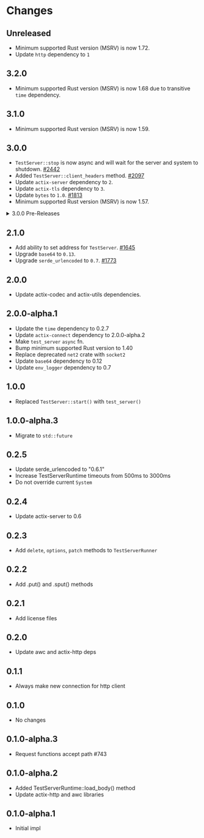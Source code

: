 # Changes

## Unreleased

- Minimum supported Rust version (MSRV) is now 1.72.
- Update `http` dependency to `1`

## 3.2.0

- Minimum supported Rust version (MSRV) is now 1.68 due to transitive `time` dependency.

## 3.1.0

- Minimum supported Rust version (MSRV) is now 1.59.

## 3.0.0

- `TestServer::stop` is now async and will wait for the server and system to shutdown. [#2442]
- Added `TestServer::client_headers` method. [#2097]
- Update `actix-server` dependency to `2`.
- Update `actix-tls` dependency to `3`.
- Update `bytes` to `1.0`. [#1813]
- Minimum supported Rust version (MSRV) is now 1.57.

[#2442]: https://github.com/actix/actix-web/pull/2442
[#2097]: https://github.com/actix/actix-web/pull/2097
[#1813]: https://github.com/actix/actix-web/pull/1813

<details>
<summary>3.0.0 Pre-Releases</summary>

## 3.0.0-beta.13

- No significant changes since `3.0.0-beta.12`.

## 3.0.0-beta.12

- No significant changes since `3.0.0-beta.11`.

## 3.0.0-beta.11

- Minimum supported Rust version (MSRV) is now 1.54.

## 3.0.0-beta.10

- Update `actix-server` to `2.0.0-rc.2`. [#2550]

[#2550]: https://github.com/actix/actix-web/pull/2550

## 3.0.0-beta.9

- No significant changes since `3.0.0-beta.8`.

## 3.0.0-beta.8

- Update `actix-tls` to `3.0.0-rc.1`. [#2474]

[#2474]: https://github.com/actix/actix-web/pull/2474

## 3.0.0-beta.7

- Fix compatibility with experimental `io-uring` feature of `actix-rt`. [#2408]

[#2408]: https://github.com/actix/actix-web/pull/2408

## 3.0.0-beta.6

- `TestServer::stop` is now async and will wait for the server and system to shutdown. [#2442]
- Update `actix-server` to `2.0.0-beta.9`. [#2442]
- Minimum supported Rust version (MSRV) is now 1.52.

[#2442]: https://github.com/actix/actix-web/pull/2442

## 3.0.0-beta.5

- Minimum supported Rust version (MSRV) is now 1.51.

## 3.0.0-beta.4

- Added `TestServer::client_headers` method. [#2097]

[#2097]: https://github.com/actix/actix-web/pull/2097

## 3.0.0-beta.3

- No notable changes.

## 3.0.0-beta.2

- No notable changes.

## 3.0.0-beta.1

- Update `bytes` to `1.0`. [#1813]

[#1813]: https://github.com/actix/actix-web/pull/1813

</details>

## 2.1.0

- Add ability to set address for `TestServer`. [#1645]
- Upgrade `base64` to `0.13`.
- Upgrade `serde_urlencoded` to `0.7`. [#1773]

[#1773]: https://github.com/actix/actix-web/pull/1773
[#1645]: https://github.com/actix/actix-web/pull/1645

## 2.0.0

- Update actix-codec and actix-utils dependencies.

## 2.0.0-alpha.1

- Update the `time` dependency to 0.2.7
- Update `actix-connect` dependency to 2.0.0-alpha.2
- Make `test_server` `async` fn.
- Bump minimum supported Rust version to 1.40
- Replace deprecated `net2` crate with `socket2`
- Update `base64` dependency to 0.12
- Update `env_logger` dependency to 0.7

## 1.0.0

- Replaced `TestServer::start()` with `test_server()`

## 1.0.0-alpha.3

- Migrate to `std::future`

## 0.2.5

- Update serde_urlencoded to "0.6.1"
- Increase TestServerRuntime timeouts from 500ms to 3000ms
- Do not override current `System`

## 0.2.4

- Update actix-server to 0.6

## 0.2.3

- Add `delete`, `options`, `patch` methods to `TestServerRunner`

## 0.2.2

- Add .put() and .sput() methods

## 0.2.1

- Add license files

## 0.2.0

- Update awc and actix-http deps

## 0.1.1

- Always make new connection for http client

## 0.1.0

- No changes

## 0.1.0-alpha.3

- Request functions accept path #743

## 0.1.0-alpha.2

- Added TestServerRuntime::load_body() method
- Update actix-http and awc libraries

## 0.1.0-alpha.1

- Initial impl
